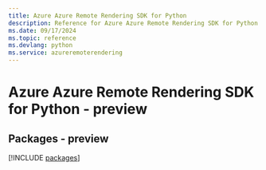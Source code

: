```yaml
---
title: Azure Azure Remote Rendering SDK for Python
description: Reference for Azure Azure Remote Rendering SDK for Python
ms.date: 09/17/2024
ms.topic: reference
ms.devlang: python
ms.service: azureremoterendering
---
```

# Azure Azure Remote Rendering SDK for Python - preview
## Packages - preview
[!INCLUDE [packages](azure-remote-rendering-index.md)]